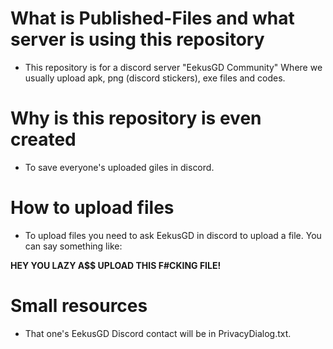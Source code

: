 # What is Published-Files and what server is using this repository

* This repository is for a discord server "EekusGD Community" Where we usually upload apk, png (discord stickers), exe files and codes.

# Why is this repository is even created

* To save everyone's uploaded giles in discord.

# How to upload files

* To upload files you need to ask EekusGD in discord to upload a file. You can say something like:

**HEY YOU LAZY A$$ UPLOAD THIS F#CKING FILE!**

# Small resources

* That one's EekusGD Discord contact will be in PrivacyDialog.txt.
